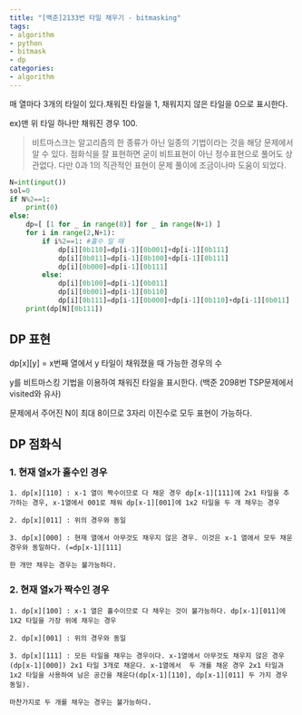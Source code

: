 ```yaml
---
title: "[백준]2133번 타일 채우기 - bitmasking"
tags:
- algorithm
- python
- bitmask
- dp
categories:
- algorithm
---
```


매 열마다 3개의 타일이 있다.채워진 타일을 1, 채워지지 않은 타일을 0으로 표시한다. 

ex)맨 위 타일 하나만 채워진 경우 100.

> 비트마스크는 알고리즘의 한 종류가 아닌 일종의 기법이라는 것을 해당 문제에서 알 수 있다. 
> 점화식을 잘 표현하면 굳이 비트표현이 아닌 정수표현으로 풀어도 상관없다. 
> 다만 0과 1의 직관적인 표현이 문제 풀이에 조금이나마 도움이 되었다.

```python
N=int(input())
sol=0
if N%2==1:
    print(0)
else:
    dp=[ [1 for _ in range(8)] for _ in range(N+1) ]
    for i in range(2,N+1):
        if i%2==1: #홀수 일 때
            dp[i][0b110]=dp[i-1][0b001]+dp[i-1][0b111]
            dp[i][0b011]=dp[i-1][0b100]+dp[i-1][0b111]
            dp[i][0b000]=dp[i-1][0b111]
        else:
            dp[i][0b100]=dp[i-1][0b011]
            dp[i][0b001]=dp[i-1][0b110]
            dp[i][0b111]=dp[i-1][0b000]+dp[i-1][0b110]+dp[i-1][0b011]
    print(dp[N][0b111])
```

## DP 표현

dp[x][y] = x번째 열에서 y 타일이 채워졌을 때 가능한 경우의 수

y를 비트마스킹 기법을 이용하여 채워진 타일을 표시한다. (백준 2098번 TSP문제에서 visited와 유사)

문제에서 주어진 N이 최대 8이므로 3자리 이진수로 모두 표현이 가능하다.

## DP 점화식
### 1. 현재 열x가 홀수인 경우

    1. dp[x][110] : x-1 열이 짝수이므로 다 채운 경우 dp[x-1][111]에 2x1 타일을 추가하는 경우, x-1열에서 001로 채워 dp[x-1][001]에 1x2 타일을 두 개 채우는 경우  
		
    2. dp[x][011] : 위의 경우와 동일
		
    3. dp[x][000] : 현재 열에서 아무것도 채우지 않은 경우. 이것은 x-1 열에서 모두 채운 경우와 동일하다. (=dp[x-1][111]
    
    한 개만 채우는 경우는 불가능하다.
    
### 2. 현재 열x가 짝수인 경우

    1. dp[x][100] : x-1 열은 홀수이므로 다 채우는 것이 불가능하다. dp[x-1][011]에 1X2 타일을 가장 위에 채우는 경우
		
    2. dp[x][001] : 위의 경우와 동일
		
    3. dp[x][111] : 모든 타일을 채우는 경우이다. x-1열에서 아무것도 채우지 않은 경우(dp[x-1][000]) 2x1 타일 3개로 채운다. x-1열에서  두 개를 채운 경우 2x1 타일과 1x2 타일을 사용하여 남은 공간을 채운다(dp[x-1][110], dp[x-1][011] 두 가지 경우 동일). 
		
    마찬가지로 두 개를 채우는 경우는 불가능하다.
